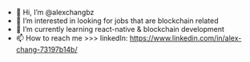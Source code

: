 - 👋 Hi, I’m @alexchangbz
- 👀 I’m interested in looking for jobs that are blockchain related
- 🌱 I’m currently learning react-native & blockchain development
- 📫 How to reach me >>> linkedIn: https://www.linkedin.com/in/alex-chang-73197b14b/

<!---
alexchangbz/alexchangbz is a ✨ special ✨ repository because its `README.md` (this file) appears on your GitHub profile.
You can click the Preview link to take a look at your changes.
--->
